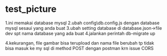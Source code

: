 # test_picture
1.ini memakai database mysql
2.ubah config\db.config.js dengan database mysql sesaui yang anda buat
3.ubah setting database di database.json->file dev spt nama database yang ada buat
4.jalankan perintah db-migrate up

4.kekurangan, file gambar bisa terupload dan nama file berubah tp tidak bisa masuk ke my sql di method POST dengan postman krn issue CORS
